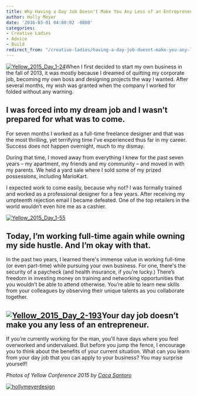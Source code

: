 ```yaml
---
title: Why Having a Day Job Doesn't Make You Any Less of an Entrepreneur
author: Holly Meyer
date: '2016-03-01 04:00:02 -0800'
categories:
- Creative Ladies
- Advice
- Build
redirect_from: "/creative-ladies/having-a-day-job-doesnt-make-you-any-less-of-an-entrepreneur/"
---
```


[![Yellow_2015_Day_1-24](http://yellowconference.com/wp-content/uploads/2016/02/Yellow_2015_Day_1-24.jpg)](http://yellowconference.com/wp-content/uploads/2016/02/Yellow_2015_Day_1-24.jpg)When I first decided to start my own business in the fall of 2013, it was mostly because I dreamed of quitting my corporate job, becoming my own boss and designing projects the way I wanted. After several months, my wish was granted when the company I worked for folded without any warning.

## **I was forced into my dream job and I wasn’t prepared for what was to come.**

For seven months I worked as a full-time freelance designer and that was the most thrilling, yet terrifying time I've experienced thus far in my career. Success does not happen overnight, much to my dismay.

During that time, I moved away from everything I knew for the past seven years – my apartment, my friends and my community – and moved in with my parents. We held a yard sale where I sold some of my prized possessions, including MarioKart.

I expected work to come easily, because why not? I was formally trained and worked as a professional designer for a few years. After receiving my umpteenth rejection email I became defeated. One of the top retailers in the world wouldn’t even hire me as a cashier.

[![Yellow_2015_Day_1-55](http://yellowconference.com/wp-content/uploads/2016/02/Yellow_2015_Day_1-55.jpg)](http://yellowconference.com/wp-content/uploads/2016/02/Yellow_2015_Day_1-55.jpg)

## **Today, I’m working full-time again while owning my side hustle. And I’m okay with that.**

In the past two years, I learned there's immense value in working full-time (or even part-time) while pursuing your own business. For one, there's the security of a paycheck (and health insurance, if you’re lucky.) There’s freedom in investing money on training and networking opportunities that you wouldn’t be able to attend otherwise. You’re able to learn new skills from your colleagues by observing their unique talents as you collaborate together.

## **[![Yellow_2015_Day_2-193](http://yellowconference.com/wp-content/uploads/2016/02/Yellow_2015_Day_2-193.jpg)](http://yellowconference.com/wp-content/uploads/2016/02/Yellow_2015_Day_2-193.jpg)Your day job doesn’t make you any less of an entrepreneur.**

If you’re currently working for the man, you'll have days where you feel overworked and undervalued. But before you jump the fence, I encourage you to think about the benefits of your current situation. What can you learn from your day job that you can apply to your business? You may surprise yourself!

_Photos of Yellow Conference 2015 by [Caca Santoro](http://cacasantoro.com/)_

[![hollymeyerdesign](http://yellowconference.com/wp-content/uploads/2016/02/hollymeyerdesign.jpg)](http://hollymeyerdesign.com/)
